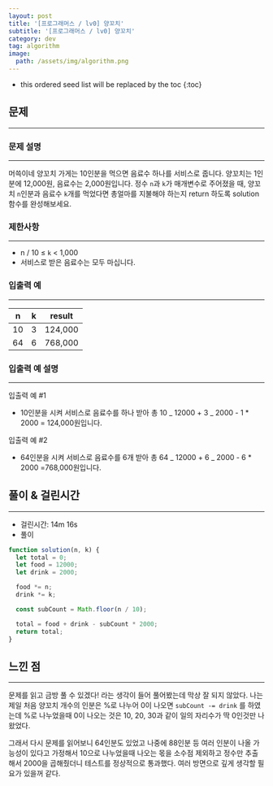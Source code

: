 ```yaml
---
layout: post
title: '[프로그래머스 / lv0] 양꼬치'
subtitle: '[프로그래머스 / lv0] 양꼬치'
category: dev
tag: algorithm
image:
  path: /assets/img/algorithm.png
---
```


<!-- prettier-ignore -->
* this ordered seed list will be replaced by the toc
{:toc}

## 문제

---

### **문제 설명**

---

머쓱이네 양꼬치 가게는 10인분을 먹으면 음료수 하나를 서비스로 줍니다. 양꼬치는 1인분에 12,000원, 음료수는 2,000원입니다. 정수 `n`과 `k`가 매개변수로 주어졌을 때, 양꼬치 `n`인분과 음료수 `k`개를 먹었다면 총얼마를 지불해야 하는지 return 하도록 solution 함수를 완성해보세요.

### 제한사항

---

- n / 10 ≤ `k` < 1,000
- 서비스로 받은 음료수는 모두 마십니다.

### 입출력 예

---

| n   | k   | result  |
| --- | --- | ------- |
| 10  | 3   | 124,000 |
| 64  | 6   | 768,000 |

### 입출력 예 설명

---

입출력 예 #1

- 10인분을 시켜 서비스로 음료수를 하나 받아 총 10 _ 12000 + 3 _ 2000 - 1 \* 2000 = 124,000원입니다.

입출력 예 #2

- 64인분을 시켜 서비스로 음료수를 6개 받아 총 64 _ 12000 + 6 _ 2000 - 6 \* 2000 =768,000원입니다.

## 풀이 & 걸린시간

---

- 걸린시간: 14m 16s
- 풀이

```jsx
function solution(n, k) {
  let total = 0;
  let food = 12000;
  let drink = 2000;

  food *= n;
  drink *= k;

  const subCount = Math.floor(n / 10);

  total = food + drink - subCount * 2000;
  return total;
}
```

## 느낀 점

---

문제를 읽고 금방 풀 수 있겠다! 라는 생각이 들어 풀어봤는데 막상 잘 되지 않았다. 나는 제일 처음 양꼬치 개수의 인분은 %로 나누어 0이 나오면 `subCount -= drink` 를 하였는데 %로 나누었을때 0이 나오는 것은 10, 20, 30과 같이 일의 자리수가 딱 0인것만 나왔었다.

그래서 다시 문제를 읽어보니 64인분도 있었고 나중에 88인분 등 여러 인분이 나올 가능성이 있다고 가정해서 10으로 나누었을때 나오는 몫을 소수점 제외하고 정수만 추출해서 2000을 곱해줬더니 테스트를 정상적으로 통과했다. 여러 방면으로 깊게 생각할 필요가 있을꺼 같다.
